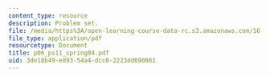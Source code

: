 ```yaml
---
content_type: resource
description: Problem set.
file: /media/https%3A/open-learning-course-data-rc.s3.amazonaws.com/16-01-unified-engineering-i-ii-iii-iv-fall-2005-spring-2006/3de18b49e89354a4dcc02223dd690861_p06_ps11_spring04.pdf
file_type: application/pdf
resourcetype: Document
title: p06_ps11_spring04.pdf
uid: 3de18b49-e893-54a4-dcc0-2223dd690861
---
```

